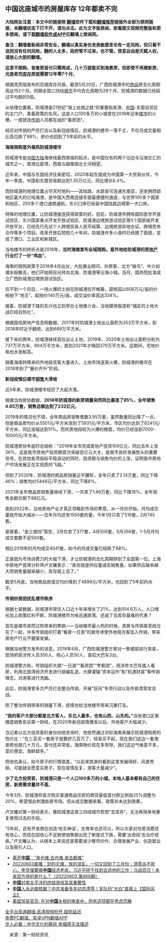  <!-- 面包屑导航 --> <h2>中国这座城市的房屋库存 12年都卖不完</h2> <p class="notice"><b>大陆网友注意：本文中的链接除 <a href="https://github.com/bannedbook/fanqiang" >翻墙</a>软件下载和<a href="https://github.com/killgcd/justmysocks/blob/master/README.md">翻墙推荐</a>链接外全部为禁网链接，未翻墙状态下打不开，请勿点击。此为文字版禁闻，欲看图文视频完整版和更多禁闻，请下载<a href="https://github.com/bannedbook/fanqiang">翻墙软件或APP</a>后翻墙上禁闻网。</p><p>备注：翻墙看新闻非常安全，翻墙以真实身份发表敏感言论有一定风险，但只看不说则没有任何风险，翻的人太多，政府管不过来，也不管。信息自由是天赋人权，请放心大胆的翻墙。</b></p>  <div class="entry"> <p id="conimg"><strong>这里不限购、首套房首付只需两成，几十万就能买到海景房，但即使不再建新房、光是卖完<a href="https://www.bannedbook.org/bnews/tag/%E5%BA%93%E5%AD%98/" class="st_tag internal_tag" rel="tag" title="标签 库存 下的日志">库存</a>房就需要12年零7个月</strong>。</p> <p>根据克而瑞发布的百城库存月报，截至5月20日，广西防城港市的<a href="https://www.bannedbook.org/bnews/tag/%E5%95%86%E5%93%81/" class="st_tag internal_tag" rel="tag" title="标签 商品 下的日志">商品</a>房去化周期高达152个月。同期全国三四线<a href="https://www.bannedbook.org/bnews/tag/%E5%9F%8E%E5%B8%82/" class="st_tag internal_tag" rel="tag" title="标签 城市 下的日志">城市</a>平均去化周期为28个月，防城港的数据已经超过平均额的5倍。</p> <p>从地理位置看，防城港是21世纪“海上丝绸之路”的重要始发港、<span class='wp_keywordlink_affiliate'><a href="https://www.bannedbook.org/" title="中国" target="_blank">中国</a></span>-东盟自贸区的主门户，乘着政策的东风，这座人口100多万的小城曾在2018年迎来<a href="https://www.bannedbook.org/bnews/tag/%e6%a5%bc%e5%b8%82/" class="st_tag internal_tag" rel="tag" title="标签 楼市 下的日志">楼市</a>的火爆，一度就连<a href="https://www.bannedbook.org/bnews/tag/%e4%bc%a0%e9%94%80/" class="st_tag internal_tag" rel="tag" title="标签 传销 下的日志">传销</a>人员都在组织“看房团”。</p> <p>经历对传销的严厉打击以及新冠疫情后，防城港的楼市一落千丈，不仅月成交量相比高位跌了88%，房价也回到了5年前的水平。</p> <p><strong>海南限购意外催热防城港楼市</strong></p> <p>防城港市是<a href="https://www.bannedbook.org/bnews/tag/%E4%B8%AD%E5%9B%BD/" class="st_tag internal_tag" rel="tag" title="标签 中国 下的日志">中国</a><span class='wp_keywordlink_affiliate'><a href="https://www.bannedbook.org/" title="大陆" target="_blank">大陆</a></span>海岸线最西南端的起点，是中国仅有的两个沿边与沿海交汇的城市之一，南濒北部湾，西南与越南隔北仑河相望。</p> <p>近年来，中国与东盟经济往来密切，2020年起东盟成为中国第一大贸易伙伴，今年一季度，中国和东盟贸易额达到1.35万亿元，同比增长8.4%。</p> <p>而防城港的地理位置占尽天时地利——其陆路、水路皆可连通东南亚，还坐拥西部地区最大的亿吨海港，是中国大西南连接东盟最便捷的通道，与世界100多个国家和地区、250多个港口通商通航，东兴口岸已经是中国陆路边境第一大口岸。</p> <p>特殊的地理位置，让防城港接连获得政策利好。目前，防城港市拥有国际医学开放试验区、东兴国家重点开发开放试验区、防城港边境旅游试验区等5个国家级开发开放平台，已经先行先试个人跨境贸易人民币结算、边境旅游异地办证、跨境劳务合作等多个项目。改革开放后短短几十年间，防城港许多小渔村已经换了面貌，变成了港口、工业区和新城区。</p> <p>当地楼市的转折点是2018年，<strong>当时海南宣布全域限购，意外地给防城港的房<a href="https://www.bannedbook.org/bnews/tag/%e5%9c%b0%e4%ba%a7/" class="st_tag internal_tag" rel="tag" title="标签 地产 下的日志">地产</a>行业打了一针“鸡血”</strong>。</p> <p>海南的限购政策于2018年4月出台，大批置业顾问、炒房客、北方“候鸟”、中介如潮水般散去，他们开始把目光转向北海、防城港等沿海小城。当月，国务院批准成立广西防城港边境旅游试验区。</p>  <p>仅不到一个月后，一场火爆的土拍在防城港拉开帷幕，碧桂园以608万元/亩的价格拍下“地王”，起拍价140万元/亩，成交溢价率高达334%。</p> <p>接着，防城港下辖的东兴也立刻举办土地推介会，当地媒体报道称“城区的土地大战已经白热化”。</p> <p>根据国信房地产信息网数据，2017年时防城港土地出让面积为353万平方米，到2018年时近乎翻倍，达到689万平方米。</p> <p>接下来的两年，防城港继续高位出让土地，2019年、2020年土地出让面积分别为737万平方米、604万平方米，直到2021年才降回370万平方米。这期间，宅地价格也水涨船高。</p> <p>随着海南转移来的外地投资客大量进入、土地市场逐渐火爆，防城港的楼市在2018年到了“量价齐升”阶段。</p> <p><strong>新冠疫情后楼市<a href="https://www.bannedbook.org/bnews/tag/%E9%94%80%E5%94%AE/" class="st_tag internal_tag" rel="tag" title="标签 销售 下的日志">销售</a>大滑坡</strong></p> <p>近5年来，防城港楼市经历了大起大落。</p> <p>根据当地房协数据，<strong>2018年防城港的新房销量突然同比暴涨了85%，全年销售4.85万套，销售总额达到了232亿元</strong>。</p> <p>2019年的情况也不错，全年商品房销售套数3.95万套，虽然数量同比降了一点，但是商品房均价从5501元/平方米涨到了5931元/平方米，市区均价达到了6241元/平方米，同比涨幅达到11%。而优质地段较为火爆的楼盘，均价已经涨到7000-10000元/平方米。</p> <p>防城港房协年底时总结称：“2019年全市完成房地产投资100亿元，同比去年上涨36%，这是我市房地产投资额首次突破百亿元大关，是我市良好发展势头的重要信号。在其他各项指标平稳波动的同时，投资额与销售均价的上涨，证明我市房地产市场发展正在实现质的飞越。”</p> <p>但到了2020年，防城港的商品房销量近乎腰斩，全年只卖了2.14万套，同比下降46%；销售均价5449元/平方米，同比下降8%。</p>  <p>2021年全年商品房销售量继续下滑，一共卖了1.86万套，同比下降18%，全年销售金额仅剩下88亿元。</p> <p>直到2022年，当地房地产业才真正领略到市场的寒意。从一月份开始，月均成交量就开始大缩水——去年月均还有1550套的量，今年1月只卖了516套，2月745套。</p> <p>紧接着，“金三银四”落空，3月仅卖了377套，4月505套，5月356套，1-5月月均成交套数不足500套。</p> <p>相比2018年的月均成交4041套，如今的月成交量已经跌了88%。</p> <p>正是因为市场消费力的大幅下滑，才让防城港的去化周期排到了全国第一位。上海中原地产首席分析师卢文曦表示：“库存就是供应量减去销售量，如果供应越来越大而销售量越来越小，库存就上去了。”</p> <p>截至5月底，当地商品房成交均价降到了4899元/平方米，也回到了5年前的水平。</p> <p><strong>传销炒房团扰乱楼市秩序</strong></p> <p>根据七普数据，防城港市常住人口近十年来增长了21%，达到104.6万人。人口增长加上政策红利不断，防城港楼市为啥迅速跌落，还成了去库存最难的代表？</p> <p>首先是楼市突然过热带来的弊病——当地楼市最火热的时候，卖房与传销甚至结合在了一起，许多传销组织打着“看房一日游”的旗号诱使外地观光客加入传销，带来房地产行业不健康发展。</p> <p>根据当地警方发布的消息，2019年4月，广西防城港警方曾对一售楼部进行突查，现场抓获涉传人员350人、核心人员50人，查扣大巴车3台。</p> <p>防城港警方称，传销组织大搞“一日游”“看房团”“考察团”，用涉传大巴车接人看房，利用北部湾经济开发进行胡编乱造，大肆灌输“资本运作”和“机遇财富”等传销理念，对游客进行洗脑。</p>  <p>此后，防城港曾多次严厉打击整治传销，开展“狂风”专项行动以及传销清零攻坚战。</p> <p>除了整治传销带来的销量下滑，疫情也给当地楼市带来沉重打击。</p> <p><strong>“我的客户大部分都是北方客人，东北人最多，也有山西、山东的。”</strong>当地港口区某楼盘销售告诉第一财经，在2020年新冠疫情爆发以后，外地客户大幅减少。</p> <p>当记者以北方投资客的身份向他咨询时，他依然通过对标海南来展示防城港购房的性价比：“在三亚买一套房子就要好几百万了，轻易买不起，现在我们这边一套海景房也就几十万元，首付还非常低。海南物价现在多贵呀，我们这边气候差不多，菜价便宜，海鲜超多。”</p> <p>但他也承认，如今房子的行情很差，“以前来旅游的看到这里发展得好、风景秀丽，可能就会愿意买房子，现在疫情反复，游客大量减少”。</p> <p><strong>少了北方投资客，防城港只是一个人口100多万的小城，本地人基本都有自己的住房，新房需求量并不高</strong>。</p> <p>今年3月，防城港将首次购买普通商品住房的商贷最低首付款比例由25%调整为20%，希望借此刺激新房市场，但从成交数据来看，政策并未达到效果。</p> <p>卢文曦对第一财经表示，像防城港这类三四线城市若想“去库存”，无法再简单地重复使用过去的手段。</p> <p>“5年前，还有开发商在创造‘地王神话’，生育率也还可以，所以大家对住房消费还有信心，而现在因信心不足致使销售额出现了断崖式下跌，需要‘出奇招’去治疗顽疾。”卢文曦认为，从根本上来说还是需要减少楼市炒作、合理发展产业、创造就业以及吸引人口。</p> <div id="taboola-mid-1"></div>  <ul class='op-related-articles' title='相关阅读'> <li><a href='https://www.bannedbook.org/bnews/cnnews/20220603/1741131.html' target='_blank'>离开<b>中国</b>：“来也难,去也难,来去都难”</a></li> <li><a href='https://www.bannedbook.org/bnews/bannedvideo/20220603/1741108.html' target='_blank'>20220603直播：封的无理，放的混乱，一切又回到了三月份；清零派不死心，李克强要揭<b>中国</b>经济老底，习近平终于找到合适他的工作；乌战百日！未来双方拼的是什么？（20220603 第868期）</a></li> <li><a href='https://www.bannedbook.org/bnews/headline/20220603/1741096.html' target='_blank'><b>中国</b>对南太平洋的终结游戏及其重要性</a></li> <li><a href='https://www.bannedbook.org/bnews/bannedvideo/20220603/1741093.html' target='_blank'><b>中国</b>人永远做核酸？中共准备多年动态清零！军队扮“大白”直接上【国际风云】</a></li> <li><a href='https://www.bannedbook.org/bnews/worldnews/20220603/1741059.html' target='_blank'>美国贸易官员: 在对<b>中国</b>关税的审查中，所有选项都在考虑范畴</a></li> </ul> <p class="texttj"> <a href="https://github.com/bannedbook/fanqiang/wiki/V2ray%E6%9C%BA%E5%9C%BA" target="_blank">全平台高速翻墙:高清视频秒开,超低延迟</a><br/> <a href="https://github.com/bannedbook/fanqiang/wiki/%E7%A6%81%E9%97%BB%E7%BD%91%E5%AE%89%E5%8D%93%E7%BF%BB%E5%A2%99%E6%96%B0%E9%97%BBAPP" target="_blank">免费PC翻墙、安卓VPN翻墙APP</a><br/> <a href="https://www.bannedbook.org/bnews/comments/20220220/1694796.html" target="_blank">华人必看：中华文化的飓风 幸福感无法描述</a> </p><p class="src-info">　来源：第一财经资讯 </p> <a name='sharetosocial'></a>  <div style="margin-bottom:5px;padding-bottom:5px;clear:both"> <div id="archive-pix-1" class="banner-ads"> <!-- AuctionX Display platform tag START --> <div id="27602x728x90x621x_ADSLOT1" clicktrack="%%CLICK_URL_ESC%%"></div>  <!-- AuctionX Display platform tag END --> </div> <div id="archive-pix-2" class="banner-ads"> <!-- AuctionX Display platform tag START --> <div id="27556x300x250x621x_ADSLOT1" clicktrack="%%CLICK_URL_ESC%%" style="margin:0 auto;text-align:center"></div>  <!-- AuctionX Display platform tag END --> </div> </div>  <div id="archive-pix-1" class="banner-ads"> <!-- AuctionX Display platform tag START --> <div id="27603x728x90x621x_ADSLOT1" clicktrack="%%CLICK_URL_ESC%%"></div>  <!-- AuctionX Display platform tag END --> </div> </div><!--END ENTRY--> 